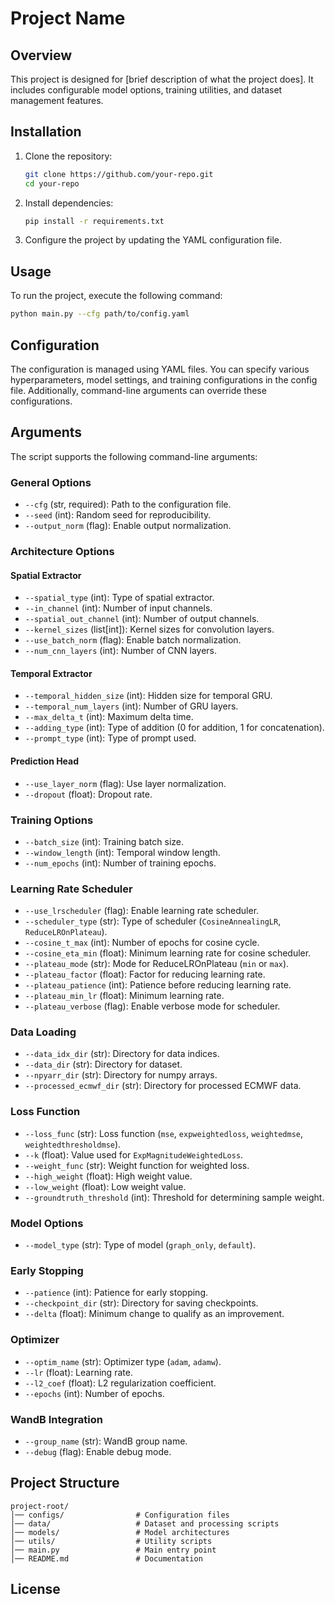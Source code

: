 # Project Name

## Overview
This project is designed for [brief description of what the project does]. It includes configurable model options, training utilities, and dataset management features.

## Installation
1. Clone the repository:
   ```bash
   git clone https://github.com/your-repo.git
   cd your-repo
   ```
2. Install dependencies:
   ```bash
   pip install -r requirements.txt
   ```
3. Configure the project by updating the YAML configuration file.

## Usage
To run the project, execute the following command:
```bash
python main.py --cfg path/to/config.yaml
```

## Configuration
The configuration is managed using YAML files. You can specify various hyperparameters, model settings, and training configurations in the config file. Additionally, command-line arguments can override these configurations.

## Arguments
The script supports the following command-line arguments:

### General Options
- `--cfg` (str, required): Path to the configuration file.
- `--seed` (int): Random seed for reproducibility.
- `--output_norm` (flag): Enable output normalization.

### Architecture Options
#### Spatial Extractor
- `--spatial_type` (int): Type of spatial extractor.
- `--in_channel` (int): Number of input channels.
- `--spatial_out_channel` (int): Number of output channels.
- `--kernel_sizes` (list[int]): Kernel sizes for convolution layers.
- `--use_batch_norm` (flag): Enable batch normalization.
- `--num_cnn_layers` (int): Number of CNN layers.

#### Temporal Extractor
- `--temporal_hidden_size` (int): Hidden size for temporal GRU.
- `--temporal_num_layers` (int): Number of GRU layers.
- `--max_delta_t` (int): Maximum delta time.
- `--adding_type` (int): Type of addition (0 for addition, 1 for concatenation).
- `--prompt_type` (int): Type of prompt used.

#### Prediction Head
- `--use_layer_norm` (flag): Use layer normalization.
- `--dropout` (float): Dropout rate.

### Training Options
- `--batch_size` (int): Training batch size.
- `--window_length` (int): Temporal window length.
- `--num_epochs` (int): Number of training epochs.

### Learning Rate Scheduler
- `--use_lrscheduler` (flag): Enable learning rate scheduler.
- `--scheduler_type` (str): Type of scheduler (`CosineAnnealingLR`, `ReduceLROnPlateau`).
- `--cosine_t_max` (int): Number of epochs for cosine cycle.
- `--cosine_eta_min` (float): Minimum learning rate for cosine scheduler.
- `--plateau_mode` (str): Mode for ReduceLROnPlateau (`min` or `max`).
- `--plateau_factor` (float): Factor for reducing learning rate.
- `--plateau_patience` (int): Patience before reducing learning rate.
- `--plateau_min_lr` (float): Minimum learning rate.
- `--plateau_verbose` (flag): Enable verbose mode for scheduler.

### Data Loading
- `--data_idx_dir` (str): Directory for data indices.
- `--data_dir` (str): Directory for dataset.
- `--npyarr_dir` (str): Directory for numpy arrays.
- `--processed_ecmwf_dir` (str): Directory for processed ECMWF data.

### Loss Function
- `--loss_func` (str): Loss function (`mse`, `expweightedloss`, `weightedmse`, `weightedthresholdmse`).
- `--k` (float): Value used for `ExpMagnitudeWeightedLoss`.
- `--weight_func` (str): Weight function for weighted loss.
- `--high_weight` (float): High weight value.
- `--low_weight` (float): Low weight value.
- `--groundtruth_threshold` (int): Threshold for determining sample weight.

### Model Options
- `--model_type` (str): Type of model (`graph_only`, `default`).

### Early Stopping
- `--patience` (int): Patience for early stopping.
- `--checkpoint_dir` (str): Directory for saving checkpoints.
- `--delta` (float): Minimum change to qualify as an improvement.

### Optimizer
- `--optim_name` (str): Optimizer type (`adam`, `adamw`).
- `--lr` (float): Learning rate.
- `--l2_coef` (float): L2 regularization coefficient.
- `--epochs` (int): Number of epochs.

### WandB Integration
- `--group_name` (str): WandB group name.
- `--debug` (flag): Enable debug mode.

## Project Structure
```
project-root/
│── configs/                # Configuration files
│── data/                   # Dataset and processing scripts
│── models/                 # Model architectures
│── utils/                  # Utility scripts
│── main.py                 # Main entry point
│── README.md               # Documentation
```

## License
<!-- This project is licensed under [LICENSE NAME].
 -->
